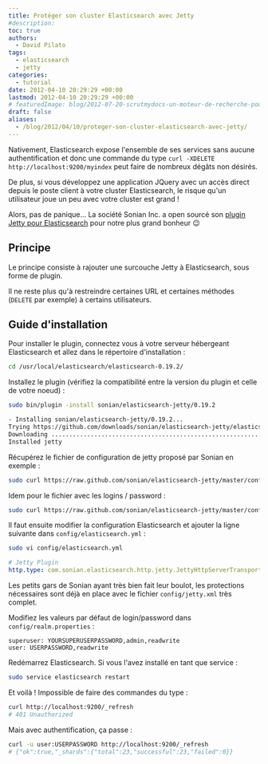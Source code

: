 ```yaml
---
title: Protéger son cluster Elasticsearch avec Jetty
#description: 
toc: true
authors:
  - David Pilato
tags:
  - elasticsearch
  - jetty
categories:
  - tutorial
date: 2012-04-10 20:29:29 +00:00
lastmod: 2012-04-10 20:29:29 +00:00
# featuredImage: blog/2012-07-20-scrutmydocs-un-moteur-de-recherche-pour-documents/scrutmydocs.png
draft: false
aliases:
  - /blog/2012/04/10/proteger-son-cluster-elasticsearch-avec-jetty/
---
```


Nativement, Elasticsearch expose l'ensemble de ses services sans aucune authentification et donc une commande du type `curl -XDELETE http://localhost:9200/myindex` peut faire de nombreux dégâts non désirés.

De plus, si vous développez une application JQuery avec un accès direct depuis le poste client à votre cluster Elasticsearch, le risque qu'un utilisateur joue un peu avec votre cluster est grand !

Alors, pas de panique... La société Sonian Inc. a open sourcé son [plugin Jetty pour Elasticsearch](https://github.com/sonian/elasticsearch-jetty) pour notre plus grand bonheur 😉

<!-- more -->

## Principe

Le principe consiste à rajouter une surcouche Jetty à Elasticsearch, sous forme de plugin.

Il ne reste plus qu'à restreindre certaines URL et certaines méthodes (`DELETE` par exemple) à certains utilisateurs.

## Guide d'installation

Pour installer le plugin, connectez vous à votre serveur hébergeant Elasticsearch et allez dans le répertoire d'installation :

```sh
cd /usr/local/elasticsearch/elasticsearch-0.19.2/
```

Installez le plugin (vérifiez la compatibilité entre la version du plugin et celle de votre noeud) :

```sh
sudo bin/plugin -install sonian/elasticsearch-jetty/0.19.2
```

```txt
- Installing sonian/elasticsearch-jetty/0.19.2...
Trying https://github.com/downloads/sonian/elasticsearch-jetty/elasticsearch-jetty-0.19.2.zip...
Downloading .......................................................................................................................................................................DONE
Installed jetty
```

Récupérez le fichier de configuration de jetty proposé par Sonian en exemple :

```sh
sudo curl https://raw.github.com/sonian/elasticsearch-jetty/master/config/jetty.xml -o config/jetty.xml
```

Idem pour le fichier avec les logins / password :

```sh
sudo curl https://raw.github.com/sonian/elasticsearch-jetty/master/config/realm.properties -o config/realm.properties
```

Il faut ensuite modifier la configuration Elasticsearch et ajouter la ligne suivante dans `config/elasticsearch.yml` :

```sh
sudo vi config/elasticsearch.yml
```

```yaml
# Jetty Plugin
http.type: com.sonian.elasticsearch.http.jetty.JettyHttpServerTransportModule
```

Les petits gars de Sonian ayant très bien fait leur boulot, les protections nécessaires sont déjà en place avec le fichier `config/jetty.xml` très complet.

Modifiez les valeurs par défaut de login/password dans `config/realm.properties` :

```properties
superuser: YOURSUPERUSERPASSWORD,admin,readwrite
user: USERPASSWORD,readwrite
```

Redémarrez Elasticsearch. Si vous l'avez installé en tant que service :

```sh
sudo service elasticsearch restart
```

Et voilà ! Impossible de faire des commandes du type :

```sh
curl http://localhost:9200/_refresh
# 401 Unauthorized
```

Mais avec authentification, ça passe :

```sh
curl -u user:USERPASSWORD http://localhost:9200/_refresh
# {"ok":true,"_shards":{"total":23,"successful":23,"failed":0}}
```
